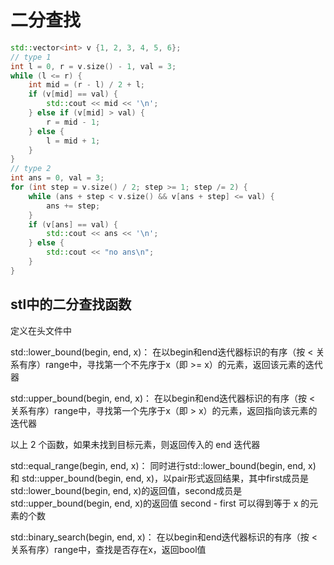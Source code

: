 # 二分查找
```cpp
std::vector<int> v {1, 2, 3, 4, 5, 6};
// type 1
int l = 0, r = v.size() - 1, val = 3;
while (l <= r) {
    int mid = (r - l) / 2 + l;
    if (v[mid] == val) {
        std::cout << mid << '\n';
    } else if (v[mid] > val) {
        r = mid - 1;
    } else {
        l = mid + 1;
    }
}
// type 2
int ans = 0, val = 3;
for (int step = v.size() / 2; step >= 1; step /= 2) {
    while (ans + step < v.size() && v[ans + step] <= val) {
        ans += step;
    }
    if (v[ans] == val) {
        std::cout << ans << '\n';
    } else {
        std::cout << "no ans\n";
    }
}
```
## stl中的二分查找函数
定义在<algorithm>头文件中

std::lower_bound(begin, end, x)：
在以begin和end迭代器标识的有序（按 < 关系有序）range中，寻找第一个不先序于x（即 >= x）的元素，返回该元素的迭代器

std::upper_bound(begin, end, x)：
在以begin和end迭代器标识的有序（按 < 关系有序）range中，寻找第一个先序于x（即 > x）的元素，返回指向该元素的迭代器

以上 2 个函数，如果未找到目标元素，则返回传入的 end 迭代器

std::equal_range(begin, end, x)：
同时进行std::lower_bound(begin, end, x) 和 std::upper_bound(begin, end, x)，以pair形式返回结果，其中first成员是std::lower_bound(begin, end, x)的返回值，second成员是std::upper_bound(begin, end, x)的返回值
second - first 可以得到等于 x 的元素的个数

std::binary_search(begin, end, x)：
在以begin和end迭代器标识的有序（按 < 关系有序）range中，查找是否存在x，返回bool值